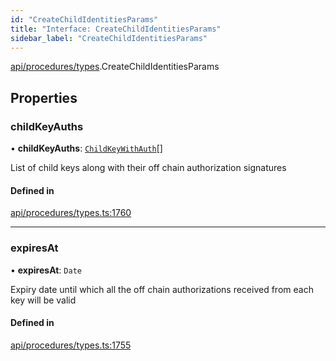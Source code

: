 ```yaml
---
id: "CreateChildIdentitiesParams"
title: "Interface: CreateChildIdentitiesParams"
sidebar_label: "CreateChildIdentitiesParams"
---
```


[api/procedures/types](../../../../../modules/API/Procedures/Types/Types.md).CreateChildIdentitiesParams

## Properties

### childKeyAuths

• **childKeyAuths**: [`ChildKeyWithAuth`](../ChildKeyWithAuth/ChildKeyWithAuth.md)[]

List of child keys along with their off chain authorization signatures

#### Defined in

[api/procedures/types.ts:1760](https://github.com/PolymeshAssociation/polymesh-sdk/blob/49a0066c3/src/api/procedures/types.ts#L1760)

___

### expiresAt

• **expiresAt**: `Date`

Expiry date until which all the off chain authorizations received from each key will be valid

#### Defined in

[api/procedures/types.ts:1755](https://github.com/PolymeshAssociation/polymesh-sdk/blob/49a0066c3/src/api/procedures/types.ts#L1755)
